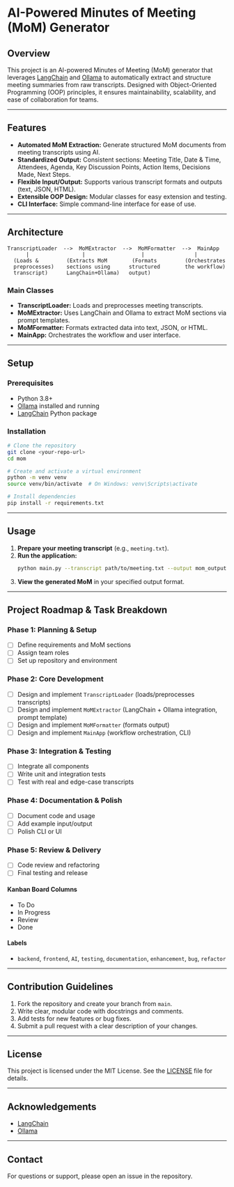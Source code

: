 # AI-Powered Minutes of Meeting (MoM) Generator

## Overview

This project is an AI-powered Minutes of Meeting (MoM) generator that leverages [LangChain](https://python.langchain.com/docs/) and [Ollama](https://ollama.com/) to automatically extract and structure meeting summaries from raw transcripts. Designed with Object-Oriented Programming (OOP) principles, it ensures maintainability, scalability, and ease of collaboration for teams.

---

## Features
- **Automated MoM Extraction:** Generate structured MoM documents from meeting transcripts using AI.
- **Standardized Output:** Consistent sections: Meeting Title, Date & Time, Attendees, Agenda, Key Discussion Points, Action Items, Decisions Made, Next Steps.
- **Flexible Input/Output:** Supports various transcript formats and outputs (text, JSON, HTML).
- **Extensible OOP Design:** Modular classes for easy extension and testing.
- **CLI Interface:** Simple command-line interface for ease of use.

---

## Architecture

```
TranscriptLoader  -->  MoMExtractor  -->  MoMFormatter  -->  MainApp
      |                 |                  |                |
  (Loads &         (Extracts MoM        (Formats         (Orchestrates
  preprocesses)    sections using      structured        the workflow)
  transcript)      LangChain+Ollama)   output)
```

### Main Classes
- **TranscriptLoader:** Loads and preprocesses meeting transcripts.
- **MoMExtractor:** Uses LangChain and Ollama to extract MoM sections via prompt templates.
- **MoMFormatter:** Formats extracted data into text, JSON, or HTML.
- **MainApp:** Orchestrates the workflow and user interface.

---

## Setup

### Prerequisites
- Python 3.8+
- [Ollama](https://ollama.com/) installed and running
- [LangChain](https://python.langchain.com/docs/) Python package

### Installation
```bash
# Clone the repository
git clone <your-repo-url>
cd mom

# Create and activate a virtual environment
python -m venv venv
source venv/bin/activate  # On Windows: venv\Scripts\activate

# Install dependencies
pip install -r requirements.txt
```

---

## Usage

1. **Prepare your meeting transcript** (e.g., `meeting.txt`).
2. **Run the application:**
   ```bash
   python main.py --transcript path/to/meeting.txt --output mom_output.txt
   ```
3. **View the generated MoM** in your specified output format.

---

## Project Roadmap & Task Breakdown

### Phase 1: Planning & Setup
- [ ] Define requirements and MoM sections
- [ ] Assign team roles
- [ ] Set up repository and environment

### Phase 2: Core Development
- [ ] Design and implement `TranscriptLoader` (loads/preprocesses transcripts)
- [ ] Design and implement `MoMExtractor` (LangChain + Ollama integration, prompt template)
- [ ] Design and implement `MoMFormatter` (formats output)
- [ ] Design and implement `MainApp` (workflow orchestration, CLI)

### Phase 3: Integration & Testing
- [ ] Integrate all components
- [ ] Write unit and integration tests
- [ ] Test with real and edge-case transcripts

### Phase 4: Documentation & Polish
- [ ] Document code and usage
- [ ] Add example input/output
- [ ] Polish CLI or UI

### Phase 5: Review & Delivery
- [ ] Code review and refactoring
- [ ] Final testing and release

#### **Kanban Board Columns**
- To Do
- In Progress
- Review
- Done

#### **Labels**
- `backend`, `frontend`, `AI`, `testing`, `documentation`, `enhancement`, `bug`, `refactor`

---

## Contribution Guidelines

1. Fork the repository and create your branch from `main`.
2. Write clear, modular code with docstrings and comments.
3. Add tests for new features or bug fixes.
4. Submit a pull request with a clear description of your changes.

---

## License

This project is licensed under the MIT License. See the [LICENSE](LICENSE) file for details.

---

## Acknowledgements
- [LangChain](https://python.langchain.com/docs/)
- [Ollama](https://ollama.com/)

---

## Contact
For questions or support, please open an issue in the repository.